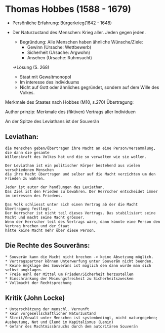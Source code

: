 # Thomas Hobbes (1588 - 1679)

* Persönliche Erfahrung: Bürgerkrieg(1642 - 1648)
* Der Naturzustand des Menschen: Krieg aller. Jeden gegen jeden.
    * Begründung: Alle Menschen haben ähnliche Wünsche/Ziele:
      * Gewinn (Ursache: Wettbewerb)
      * Sicherheit (Ursache: Argwohn)
      * Ansehen (Ursache: Ruhmsucht)

    ->Lösung (S. 268)
	* Staat mit Gewaltmonopol
	* Im interesse des individuums
	* Nicht auf Gott oder ähnliches gegründet, sondern auf dem Wille des Volkes.


Merkmale des Staates nach Hobbes (M10, s.270)
Übertragung:

Author prinzip:
Merkmale des (fiktiven) Vertrags aller Individuen

An der Spitze des Leviathans ist der Souverän

## Leviathan:
    die Menschen geben/übertragen ihre Macht an eine Person/Versammlung, die dann die gesamte
    Willenskraft des Volkes hat und die so verwalten wie sie wollen.

    Der Leviathan ist ein politischer Körper bestehend aus vielen verschiedenen Menschen
    die ihre Macht übertragen und selber auf die Macht verzichten um den Frieden zu wahren.

    Jeder ist autor der handlungen des Leviathan.
    Das Ziel ist den Frieden zu bewahren. Der Herrscher entscheidet immer im intressen des Friedens.

    Das Volk schliesst unter sich einen Vertrag ab der die Macht Übertragung festlegt.
    Der Herrscher ist nicht teil dieses Vertrags. Das stabilisiert seine Macht und macht seine Macht grösser.
    Wenn der Herrscher teil des Vertrags wäre, dann könnte eine Person den Vertrag brechen und der Staat
    hätte keine Macht mehr über diese Person.

## Die Rechte des Souveräns:
    * Souverän kann die Macht nicht brechen -> keine Absetzung möglich.
    * Vertragspartner können Unterwerfung unter Souverän nicht beenden.
    * Keine Angklage des Souveräns ist möglich den dann würde man sich selbst angklagen.
    * Freie Wahl der Mittel um Frieden/Sicherheit herzustellen
    * Einschränkung der Meinungsfreiheit zu Sicherheitszwecken
    * Vollmacht der Rechtsprechung



## Kritik (John Locke)
    * Unterschätzung der menschl. Vernunft
    * kein vorgesellschaftlicher Naturzustand
    * Streit/Gewalt unter Menschen ist systembedingt, nicht naturgegeben;
    Ausbeutung, Not und Elend im Kapitalismus (Lenin)
    * Gefahr des Machtmissbrauchs durch dem autoritären Souverän
